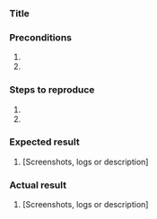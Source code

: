 <!---
    To maintain an effective issue workflow and make sure issues will be solved in a timely manner we kindly ask reporters to follow some guidelines.

    Please have a look at our guidelines article before adding a new issue http://159.65.148.111/docs/issue_reporting_guidelines/
-->
### Title
<!--
A title should contain a clear, brief explanation of the issue, making emphasis on the most important points.
-->

### Preconditions
<!---
    Add everything that would help developer set up the same environment as you have.
    For example Magento version, tag, HEAD, PHP & MySQL version, etc.
-->
1. 
2. 

### Steps to reproduce
<!---
    It is important to provide a set of clear steps to reproduce this bug.
    If relevant please include code samples
-->
1. 
2. 

### Expected result
<!--- Tell us what should happen -->
1. [Screenshots, logs or description]

### Actual result
<!--- Tell us what happens instead -->
1. [Screenshots, logs or description]
